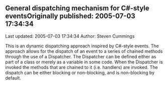 ## General dispatching mechanism for C#-style eventsOriginally published: 2005-07-03 17:34:34 
Last updated: 2005-07-03 17:34:34 
Author: Steven Cummings 
 
This is an dynamic dispatching approach inspired by C#-style events. The approach allows for the dispatch of an event to a series of chained methods through the use of a Dispatcher. The Dispatcher can be defined either as part of a class or merely as a variable in some code. When the Dispatcher is invoked the methods that are chained to it (i.e. handlers) are invoked. The dispatch can be either blocking or non-blocking, and is non-blocking by default.
